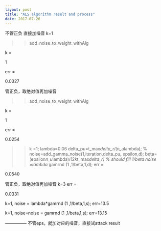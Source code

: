 ```yaml
---
layout: post
title: "ALS algorithm result and process"
date: 2017-07-26
---
```



不管正负 直接加噪音
k=1

>> add_noise_to_weight_withAlg

k =

1


err =

0.0327



管正负，取绝对值再加噪音
>> add_noise_to_weight_withAlg

k =

1


err =

0.0254


>> k =1;
lambda=0.06
delta_pu=t_max*delta_r/(n_u*lambda);
%         noise=add_gamma_noise(1,iteration,delta_pu, epsilon,d);
beta=(epsilon*n_u*lambda)/(2*k*t_max*delta_r)
%             should fill 1/beta
noise =lambda* gamrnd (1 ,1/beta,1,d);
err =

0.0540


管正负，取绝对值再加噪音
k=3
err =

0.0331



k=1,   noise = lambda*gamrnd (1 ,1/beta,1,s);
err=13.5


k=1, noise=noise = gamrnd (1 ,1/beta,1,s);
err=13.15

—————
不管eps，就加对应的噪音，直接试attack result

